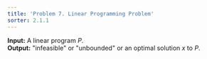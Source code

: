 ```yaml
---
title: 'Problem 7. Linear Programming Problem'
sorter: 2.1.1
---
```


**Input:** A linear program $P$.  
**Output:** "infeasible" or "unbounded" or an optimal solution $x$ to
$P$.

